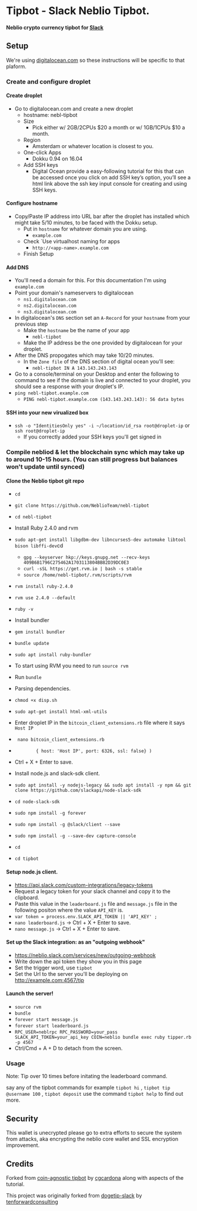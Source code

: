 # Tipbot - Slack Neblio Tipbot.

#### Neblio crypto currency tipbot for [Slack](https://slack.com)

## Setup

We're using [digitalocean.com](https://digitalocean.com) so these instructions will be specific to that plaform.

### Create and configure droplet

#### Create droplet

* Go to digitalocean.com and create a new droplet
  * hostname: nebl-tipbot
  * Size
    * Pick either w/ 2GB/2CPUs $20 a month or w/ 1GB/1CPUs $10 a month.
  * Region
    * Amsterdam or whatever location is closest to you.
  * One-click Apps
    * Dokku 0.94 on 16.04
  * Add SSH keys
    * Digital Ocean provide a easy-following tutorial for this that can be accessed once you click on add SSH key’s option, you’ll see a html link above the ssh key input console for creating and using SSH keys.

#### Configure hostname

* Copy/Paste IP address into URL bar after the droplet has installed which might take 5/10 minutes, to be faced with the Dokku setup.
  * Put in `hostname` for whatever domain you are using.
    * `example.com`
  * Check `Use virtualhost naming for apps
    * `http://<app-name>.example.com`
  * Finish Setup

#### Add DNS

* You'll need a domain for this. For this documentation I'm using `example.com`
* Point your domain's nameservers to digitalocean
  * `ns1.digitalocean.com`
  * `ns2.digitalocean.com`
  * `ns3.digitalocean.com`
* In digitalocean's `DNS` section set an `A-Record` for your `hostname` from your previous step
  * Make the `hostname` be the name of your app
    * `nebl-tipbot`
  * Make the IP address be the one provided by digitalocean for your droplet.
* After the DNS propogates which may take 10/20 minutes.
  * In the `Zone file` of the DNS section of digital ocean you'll see:
    * `nebl-tipbot IN A 143.143.243.143`
 * Go to a console/terminal on your Desktop and enter the following to command to see if the domain is live and connected to your droplet, you should see a response with your droplet's IP.
 * `ping nebl-tipbot.example.com`
    * `PING nebl-tipbot.example.com (143.143.243.143): 56 data bytes`

#### SSH into your new virualized box

* `ssh -o "IdentitiesOnly yes" -i ~/location/id_rsa root@droplet-ip` or `ssh root@droplet-ip`
  * If you correctly added your SSH keys you'll get signed in




### Compile nebliod & let the blockchain sync which may take up to around 10-15 hours. (You can still progress but balances won't update until synced)




#### Clone the Neblio tipbot git repo

* `cd`
* `git clone https://github.com/NeblioTeam/nebl-tipbot`
* `cd nebl-tipbot`

* Install Ruby 2.4.0 and rvm
 * `sudo apt-get install libgdbm-dev libncurses5-dev automake libtool bison libffi-dev`cd
	* `gpg --keyserver hkp://keys.gnupg.net --recv-keys 409B6B1796C275462A1703113804BB82D39DC0E3`
	* `curl -sSL https://get.rvm.io | bash -s stable`
	* `source /home/nebl-tipbot/.rvm/scripts/rvm`
* `rvm install ruby-2.4.0`
* `rvm use 2.4.0 --default`
* `ruby -v`

* Install bundler
* `gem install bundler`
* `bundle update`
* `sudo apt install ruby-bundler`

* To start using RVM you need to run `source rvm`
* Run `bundle`

* Parsing dependencies.
* `chmod +x disp.sh`
* `sudo apt-get install html-xml-utils`

* Enter droplet IP in the `bitcoin_client_extensions.rb` file where it says `Host IP`
* ` nano bitcoin_client_extensions.rb`
* `        { host: 'Host IP', port: 6326, ssl: false} )`
*    Ctrl + X + Enter to save.




* Install node.js and slack-sdk client.
* `sudo apt install -y nodejs-legacy && sudo apt install -y npm && git clone https://github.com/slackapi/node-slack-sdk`
* `cd node-slack-sdk `
* `sudo npm install -g forever`
* `sudo npm install -g @slack/client --save`
* `sudo npm install -g --save-dev capture-console`
* `cd`
* `cd tipbot`





#### Setup node.js client.
* https://api.slack.com/custom-integrations/legacy-tokens
* Request a legacy token for your slack channel and copy it to the clipboard.
* Paste this value in the `leaderboard.js` file and `message.js` file in the following positon where the value `API_KEY` is.
* `var token = process.env.SLACK_API_TOKEN || 'API_KEY' ; `
* `nano leaderboard.js` -> Ctrl + X + Enter to save.
* `nano message.js` -> Ctrl + X + Enter to save.





#### Set up the Slack integration: as an "outgoing webhook"

* https://neblio.slack.com/services/new/outgoing-webhook
* Write down the api token they show you in this page
* Set the trigger word, use `tipbot`
* Set the Url to the server you'll be deploying on http://example.com:4567/tip





#### Launch the server!
* `source rvm`
* `bundle`
* `forever start message.js`
* `forever start leaderboard.js`
* `RPC_USER=neblrpc RPC_PASSWORD=your_pass SLACK_API_TOKEN=your_api_key COIN=neblio bundle exec ruby tipper.rb -p 4567`
*  Ctrl/Cmd + A + D to detach from the screen.




### Usage
Note: Tip over 10 times before initating the leaderboard command.

say any of the tipbot commands for example `tipbot hi` , `tipbot tip @username 100` , `tipbot deposit` use the command `tipbot help` to find out more.

## Security

This wallet is unecrypted please go to extra efforts to secure the system from attacks, aka encrypting the neblio core wallet and SSL encryption improvement.

## Credits
Forked from [coin-agnostic tipbot](https://github.com/blocktech/slack_tipbot) by [cgcardona](https://github.com/cgcardona) along with aspects of the tutorial.

This project was originally forked from [dogetip-slack](https://github.com/tenforwardconsulting/dogetip-slack) by [tenforwardconsulting](https://github.com/tenforwardconsulting)

